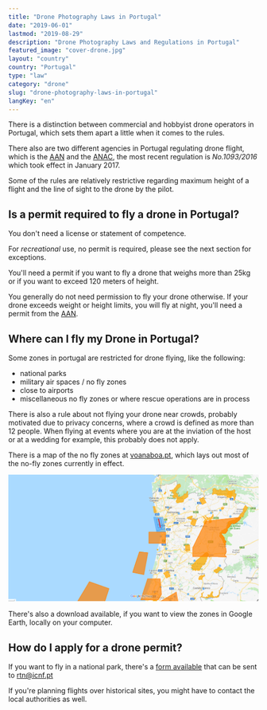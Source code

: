 ```yaml
---
title: "Drone Photography Laws in Portugal"
date: "2019-06-01"
lastmod: "2019-08-29"
description: "Drone Photography Laws and Regulations in Portugal"
featured_image: "cover-drone.jpg"
layout: "country"
country: "Portugal"
type: "law"
category: "drone"
slug: "drone-photography-laws-in-portugal"
langKey: "en"
---
```


There is a distinction between commercial and hobbyist drone operators in Portugal, which sets them apart a little when it comes to the rules.

There also are two different agencies in Portugal regulating drone flight, which is the [AAN][aan] and the [ANAC][anac], the most recent regulation is _No.1093/2016_ which took effect in January 2017.

Some of the rules are relatively restrictive regarding maximum height of a flight and the line of sight to the drone by the pilot.

## Is a permit required to fly a drone in Portugal?

You don't need a license or statement of competence.

For _recreational_ use, no permit is required, please see the next section for exceptions.

You'll need a permit if you want to fly a drone that weighs more than 25kg or if you want to exceed 120 meters of height.

You generally do not need permission to fly your drone otherwise. If your drone exceeds weight or height limits, you will fly at night, you'll need a permit from the [AAN][aan].

## Where can I fly my Drone in Portugal?

Some zones in portugal are restricted for drone flying, like the following:

- national parks
- military air spaces / no fly zones
- close to airports
- miscellaneous no fly zones or where rescue operations are in process

There is also a rule about not flying your drone near crowds, probably motivated due to privacy concerns, where a crowd is defined as more than 12 people. When flying at events where you are at the inviation of the host or at a wedding for example, this probably does not apply.

There is a map of the no fly zones at [voanaboa.pt][voanaboa map], which lays out most of the no-fly zones currently in effect.

![Portugal Drone No Fly Zone Map](./images/portugal-drone-no-fly-zones.png)

There's also a download available, if you want to view the zones in Google Earth, locally on your computer.

## How do I apply for a drone permit?

If you want to fly in a national park, there's a [form available][nature form] that can be sent to [rtn@icnf.pt](mailto:rtn@icnf.pt)

If you're planning flights over historical sites, you might have to contact the local authorities as well.

[voanaboa map]: https://voanaboa.pt/codigo-drone/
[nature form]: https://voanaboa.pt/Files/downloads/Formulario_utilizacao_drones_ICNF.pdf
[aan]: https://www.aan.pt/
[anac]: https://www.anac.pt
